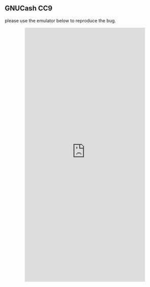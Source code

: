 ## GNUCash CC9

please use the emulator below to reproduce the bug.

<p align="center">
<iframe
  src="https://appetize.io/embed/51b30qjmma3gx8wma9vcyqkcwm?device=nexus5&scale=75&orientation=portrait&osVersion=8.1"
  width="378px" height="800px" frameborder="0" scrolling="no"></iframe>
  </p>